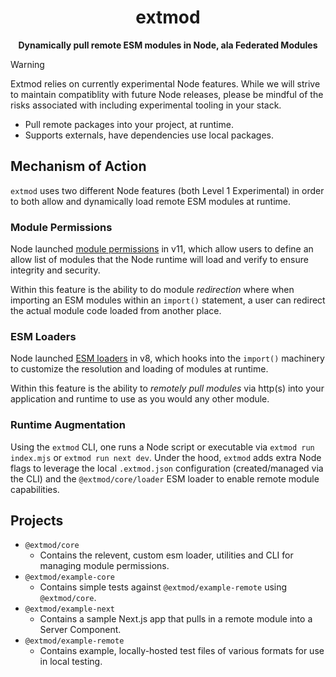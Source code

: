 <div align="center">
  <h1>extmod</h1>
 <p><b>Dynamically pull remote ESM modules in Node, ala Federated Modules
</b></p>
</div>

> [!WARNING]
> Extmod relies on currently experimental Node features. While we will strive to maintain compatiblity with future Node releases, please be mindful of the risks associated with including experimental tooling in your stack.

* Pull remote packages into your project, at runtime.
* Supports externals, have dependencies use local packages.

## Mechanism of Action

`extmod` uses two different Node features (both Level 1 Experimental) in order to both allow and dynamically load remote ESM modules at runtime.

### Module Permissions

Node launched [module permissions](https://nodejs.org/api/permissions.html#module-based-permissions) in v11, which allow users to define an allow list of modules that the Node runtime will load and verify
to ensure integrity and security.

Within this feature is the ability to do module _redirection_ where when importing an ESM modules within an `import()` statement, a user can redirect the actual module code loaded from another place.

### ESM Loaders

Node launched [ESM loaders](https://nodejs.org/api/esm.html#loaders) in v8, which hooks into the `import()` machinery to customize the resolution and loading of modules at runtime.

Within this feature is the ability to _remotely pull modules_ via http(s) into your application and runtime to use as you would any other module.

### Runtime Augmentation

Using the `extmod` CLI, one runs a Node script or executable via `extmod run index.mjs` or `extmod run next dev`. Under the hood, `extmod` adds extra Node flags to leverage the local `.extmod.json` configuration (created/managed via the CLI) and the `@extmod/core/loader` ESM loader to enable remote module capabilities.

## Projects

* `@extmod/core`
  * Contains the relevent, custom esm loader, utilities and CLI for managing module permissions.
* `@extmod/example-core`
  * Contains simple tests against `@extmod/example-remote` using `@extmod/core`.
* `@extmod/example-next`
  * Contains a sample Next.js app that pulls in a remote module into a Server Component.
* `@extmod/example-remote`
  * Contains example, locally-hosted test files of various formats for use in local testing.
